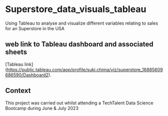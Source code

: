 # Superstore_data_visuals_tableau
Using Tableau to analyse and visualize different variables relating to sales  for an Superstore in the USA 

## web link to Tableau dashboard and associated sheets 
[Tableau link] (https://public.tableau.com/app/profile/suki.chima/viz/superstore_16885609686590/Dashboard2). 

## Context 
This project was carried out whilst attending a TechTalent Data Science Bootcamp during June & July 2023 
